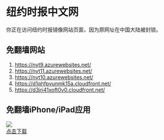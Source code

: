 <h1>纽约时报中文网</h1>
<p>你正在访问纽约时报镜像网站页面，因为原网址在中国大陆被封锁。</p>
<h2>免翻墙网站</h2>
<ol>
<li><a href="https://nyt9.azurewebsites.net/" target="1">https://nyt9.azurewebsites.net/</a></li>
<li><a href="https://nyt11.azurewebsites.net/" target="2">https://nyt11.azurewebsites.net/</a></li>
<li><a href="https://nyt10.azurewebsites.net/" target="3">https://nyt10.azurewebsites.net/</a></li>
<li><a href="https://d1qhfpvunmk15a.cloudfront.net/" target="4">https://d1qhfpvunmk15a.cloudfront.net/</a></li>
<li><a href="https://d3jri41xoft0v0.cloudfront.net/" target="5">https://d3jri41xoft0v0.cloudfront.net/</a></li>
</ol>
<h2>免翻墙iPhone/iPad应用</h2>
<p>
	<a href="https://itunes.apple.com/cn/app/niu-yue-shi-bao-zhong-wen-wang/id807498298?mt=8">
		<img src="icon175x175.jpeg" />
		<br/>点击下载
	</a>
</p>